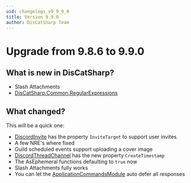 ```yaml
---
uid: changelogs_v9_9_9_0
title: Version 9.9.0
author: DisCatSharp Team
---
```


# Upgrade from **9.8.6** to **9.9.0**

## What is new in DisCatSharp?
- Slash Attachments
- [DisCatSharp.Common.RegularExpressions](xref:DisCatSharp.Common.RegularExpressions)

## What changed?

This will be a quick one:

 - [DiscordInvite](xref:DisCatSharp.Entities.DiscordInvite) has the property `InviteTarget` to support user invites.
 - A few NRE's where fixed
 - Guild scheduled events support uploading a cover image
 - [DiscordThreadChannel](xref:DisCatSharp.Entities.DiscordThreadChannel) has the new property `CreateTimestamp`
 - The AsEphemeral functions defaulting to `true` now
 - Slash Attachments fully works
 - You can let the [ApplicationCommandsModule](xref:DisCatSharp.ApplicationCommands.ApplicationCommandsModule) auto defer all responses
